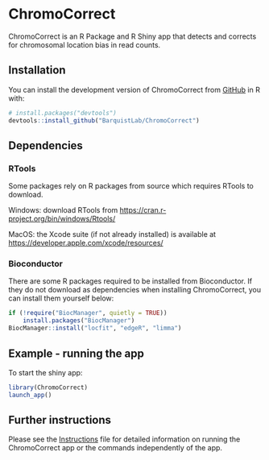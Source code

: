 
<!-- README.md is generated from README.Rmd. Please edit this file -->

# ChromoCorrect

<!-- badges: start -->
<!-- badges: end -->

ChromoCorrect is an R Package and R Shiny app that detects and corrects
for chromosomal location bias in read counts.

## Installation

You can install the development version of ChromoCorrect from
[GitHub](https://github.com/) in R with:

``` r
# install.packages("devtools")
devtools::install_github("BarquistLab/ChromoCorrect")
```

## Dependencies

### RTools

Some packages rely on R packages from source which requires RTools to
download.

Windows: download RTools from
<https://cran.r-project.org/bin/windows/Rtools/>

MacOS: the Xcode suite (if not already installed) is available at
<https://developer.apple.com/xcode/resources/>

### Bioconductor

There are some R packages required to be installed from Bioconductor. If
they do not download as dependencies when installing ChromoCorrect, you
can install them yourself below:

``` r
if (!require("BiocManager", quietly = TRUE))
    install.packages("BiocManager")
BiocManager::install("locfit", "edgeR", "limma")
```

## Example - running the app

To start the shiny app:

``` r
library(ChromoCorrect)
launch_app()
```

## Further instructions

Please see the
[Instructions](https://htmlpreview.github.io/?https://github.com/BarquistLab/ChromoCorrect/blob/master/inst/Instructions.html)
file for detailed information on running the ChromoCorrect app or the
commands independently of the app.

